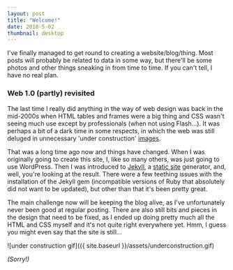```yaml
---
layout: post
title: "Welcome!"
date: 2018-5-02
thumbnail: desktop
---
```

I've finally managed to get round to creating a website/blog/thing. Most posts will probably be related to data in some way, but there'll be some photos and other things sneaking in from time to time. If you can't tell, I have no real plan.

### Web 1.0 (partly) revisited
The last time I really did anything in the way of web design was back in the mid-2000s when HTML tables and frames were a big thing and CSS wasn't seeing much use except by professionals (when not using Flash...). It was perhaps a bit of a dark time in some respects, in which the web was still deluged in unnecessary 'under construction' [images](http://www.textfiles.com/underconstruction/).

That was a long time ago now and things have changed. When I was originally going to create this site, I, like so many others, was just going to use WordPress. Then I was introduced to [Jekyll](https://jekyllrb.com/), a [static site](https://en.wikipedia.org/wiki/Static_web_page) generator, and, well, you're looking at the result. There were a few teething issues with the installation of the Jekyll gem (incompatible versions of Ruby that absolutely did not want to be updated), but other than that it's been pretty great.

The main challenge now will be keeping the blog alive, as I've unfortunately never been good at regular posting. There are also still bits and pieces in the design that need to be fixed, as I ended up doing pretty much all the HTML and CSS myself and it's not quite right everywhere yet. Hmm, I guess you might even say that the site is still...

![under construction gif]({{ site.baseurl }}/assets/underconstruction.gif)

*(Sorry!)*
